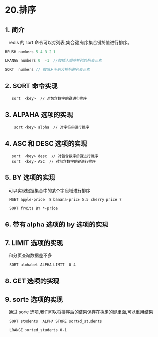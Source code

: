 # 20.排序

## 1. 简介

   redis 的 sort 命令可以对列表,集合键,有序集合键的值进行排序。

```java
RPUSH numbers 5 4 3 2 1

LRANGE numbers 0  -1  //按插入顺序排列的列表元素

SORT  numbers // 按值从小到大排列的列表元素
```

## 2. SORT  命令实现

```text
   sort  <key>  // 对包含数字的键进行排序
```

## 3. ALPAHA 选项的实现

```text
    sort <key> alpha  // 对字符串进行排序
```

## 4. ASC 和 DESC 选项的实现

```text
   sort  <key> desc  // 对包含数字的键进行排序
   sort  <key> ASC  // 对包含数字的键进行排序
```

## 5. BY 选项的实现

   可以实现根据集合中的某个字段域进行排序

```text
  MSET apple-price  8 banana-price 5.5 cherry-price 7

  SORT fruits BY *-price
```

## 6. 带有 alpha 选项的 by 选项的实现

## 7. LIMIT 选项的实现

   和分页查询数据差不多

```text
  SORT alohabet ALPHA LIMIT  0 4
```

## 8. GET 选项的实现

## 9. sorte 选项的实现

   通过 sorte 选项,我们可以将排序后的结果保存在执定的键里面,可以重用结果

```text
  SORT students  ALPHA STORE sorted_students 

  LRANGE sorted_students 0-1
```

